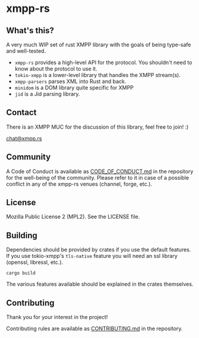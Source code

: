 xmpp-rs
=======

What's this?
------------

A very much WIP set of rust XMPP library with the goals of being type-safe and
well-tested.

- `xmpp-rs` provides a high-level API for the protocol. You shouldn't need to
  know about the protocol to use it.
- `tokio-xmpp` is a lower-level library that handles the XMPP stream(s).
- `xmpp-parsers` parses XML into Rust and back.
- `minidom` is a DOM library quite specific for XMPP
- `jid` is a Jid parsing library.

Contact
-------

There is an XMPP MUC for the discussion of this library, feel free to join! :)

[chat@xmpp.rs](xmpp:chat@xmpp.rs?join)

Community
---------

A Code of Conduct is available as
[CODE\_OF\_CONDUCT.md](https://gitlab.com/xmpp-rs/xmpp-rs/-/raw/main/CODE_OF_CONDUCT.md)
in the repository for the well-being of the community. Please refer to it in
case of a possible conflict in any of the xmpp-rs venues (channel, forge,
etc.).

License
-------

Mozilla Public License 2 (MPL2). See the LICENSE file.

Building
--------

Dependencies should be provided by crates if you use the default features. If
you use tokio-xmpp's `tls-native` feature you will need an ssl library
(openssl, libressl, etc.).

```
cargo build
```

The various features available should be explained in the crates themselves.

Contributing
------------

Thank you for your interest in the project!

Contributing rules are available as
[CONTRIBUTING.md](https://gitlab.com/xmpp-rs/xmpp-rs/-/raw/main/CONTRIBUTING.md) in the repository.
